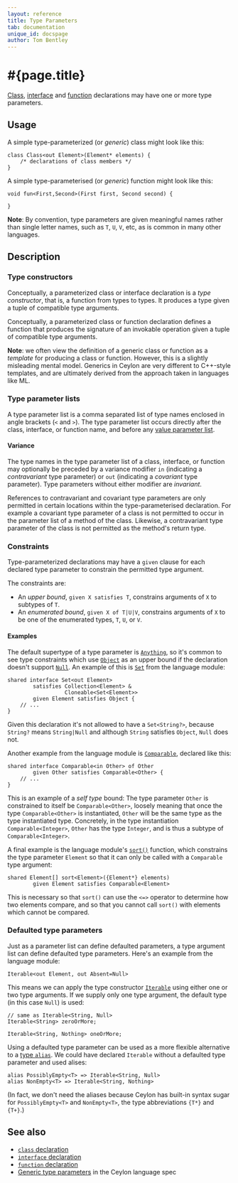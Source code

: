 ```yaml
---
layout: reference
title: Type Parameters
tab: documentation
unique_id: docspage
author: Tom Bentley
---
```


# #{page.title}

[Class](../class/), [interface](../interface/) and [function](../function/) 
declarations may have one or more type parameters.

## Usage 

A simple type-parameterized (or *generic*) class might look like this:

<!-- try: -->
    class Class<out Element>(Element* elements) {
        /* declarations of class members */
    }
    
A simple type-parameterised (or *generic*) function might look like this:

<!-- try: -->
    void fun<First,Second>(First first, Second second) {

    }

**Note**: By convention, type parameters are given meaningful names rather 
than single letter names, such as `T`, `U`, `V`, etc, as is common in many 
other languages.


## Description

### Type constructors

Conceptually, a parameterized class or interface declaration is a *type 
constructor*, that is, a function from types to types. It produces a type 
given a tuple of compatible type arguments.

Conceptually, a parameterized class or function declaration defines a 
function that produces the signature of an invokable operation given a 
tuple of compatible type arguments.

**Note**: we often view the definition of a generic class or function as
a _template_ for producing a class or function. However, this is a 
slightly misleading mental model. Generics in Ceylon are very different
to C++-style templates, and are ultimately derived from the approach taken
in languages like ML.

### Type parameter lists

A type parameter list is a comma separated list of type names enclosed 
in angle brackets (`<` and `>`). The type parameter list occurs directly 
after the class, interface, or function name, and before any 
[value parameter list](../parameter-list).

#### Variance

The type names in the type parameter list of a class, interface, or 
function may optionally be preceded by a variance modifier
`in` (indicating a *contravariant* type parameter) or 
`out` (indicating a *covariant* type parameter). Type parameters without 
either modifier are *invariant*.

References to contravariant and covariant type parameters are only 
permitted in certain locations within the type-parameterised declaration. 
For example a covariant type parameter of a class is not permitted to
occur in the parameter list of a method of the class. Likewise, a 
contravariant type parameter of the class is not permitted as the method's 
return type.

### Constraints

Type-parameterized declarations may have a `given` clause for each declared 
type parameter to constrain the permitted type argument.

The constraints are:

* An _upper bound_, `given X satisfies T`, constrains arguments of `X` to 
  subtypes of `T`.
* An _enumerated bound_, `given X of T|U|V`, constrains arguments of `X` to 
  be one of the enumerated types, `T`, `U`, or `V`.

#### Examples

The default supertype of a type parameter is 
[`Anything`](#{site.urls.apidoc_current}/Anything.type.html), 
so it's common to 
see type constraints which use [`Object`](#{site.urls.apidoc_current}/Object.type.html) 
as an upper bound if the declaration 
doesn't support 
[`Null`](#{site.urls.apidoc_current}/Null.type.html). 
An example of this is [`Set`](#{site.urls.apidoc_current}/Set.type.html) 
from the language module:

<!-- try: -->
    shared interface Set<out Element>
            satisfies Collection<Element> &
                      Cloneable<Set<Element>>
            given Element satisfies Object {
        // ...
    }

Given this declaration it's not allowed to have a `Set<String?>`, because 
`String?` means `String|Null` and although `String` satisfies `Object`, 
`Null` does not.

Another example from the language module is [`Comparable`](#{site.urls.apidoc_current}/Comparable.type.html), 
declared like this:

<!-- try: -->
    shared interface Comparable<in Other> of Other 
            given Other satisfies Comparable<Other> {
        // ...
    }

This is an example of a *self type* bound: The type parameter `Other` is 
constrained to itself be `Comparable<Other>`, loosely meaning that once the 
type `Comparable<Other>` is instantiated, `Other` will be the same type as 
the type instantiated type. Concretely, in the type instantiation 
`Comparable<Integer>`, `Other` has the type `Integer`, and is thus a subtype 
of `Comparable<Integer>`.

A final example is the language module's
[`sort()`](#{site.urls.apidoc_current}/index.html#sort) function, which 
constrains the type parameter `Element` so that it can only be called 
with a `Comparable` type argument:

<!-- try: -->
    shared Element[] sort<Element>({Element*} elements) 
            given Element satisfies Comparable<Element>

This is necessary so that `sort()` can use the `<=>` operator to determine 
how two elements compare, and so that you cannot call `sort()` with elements 
which cannot be compared. 

### Defaulted type parameters

Just as a parameter list can define defaulted parameters, a type argument list
can define defaulted type parameters. Here's an example from the language module:

<!-- try: -->
    Iterable<out Element, out Absent=Null>
    
This means we can apply the type constructor 
[`Iterable`](#{site.urls.apidoc_current}/Iterable.type.html) using either one 
or two type arguments. If we supply only one type argument, the default type 
(in this case `Null`) is used:

<!-- try: -->
    // same as Iterable<String, Null>
    Iterable<String> zeroOrMore; 

    Iterable<String, Nothing> oneOrMore;
    
Using a defaulted type parameter can be used as a more flexible alternative to 
a [type `alias`](../alias#type_aliases). We could have declared `Iterable` 
without a defaulted type parameter and used alises:

<!-- try: -->
    alias PossiblyEmpty<T> => Iterable<String, Null>
    alias NonEmpty<T> => Iterable<String, Nothing>

(In fact, we don't need the aliases because Ceylon has built-in syntax sugar
for `PossiblyEmpty<T>` and `NonEmpty<T>`, the type abbreviations `{T*}` and 
`{T+}`.)

## See also

* [`class` declaration](../../type/class)
* [`interface` declaration](../../type/interface)
* [`function` declaration](../function/)
* [Generic type parameters](#{site.urls.spec_current}#generictypeparameters) 
  in the Ceylon language spec
